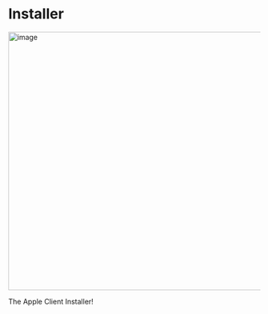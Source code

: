 # Installer
<img width="516" alt="image" src="https://github.com/AppleClient/Installer/assets/128838345/f1705cce-ca8d-4d15-a9e5-e4d669de99ee">

The Apple Client Installer!
